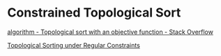 # Constrained Topological Sort
[algorithm - Topological sort with an objective function - Stack Overflow](https://stackoverflow.com/questions/38345747/topological-sort-with-an-objective-function)

[Topological Sorting under Regular Constraints](https://arxiv.org/abs/1707.04310)